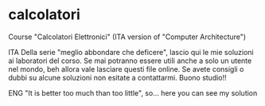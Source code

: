 # calcolatori
Course "Calcolatori Elettronici" (ITA version of "Computer Architecture")

ITA
Della serie "meglio abbondare che deficere", lascio qui le mie soluzioni ai laboratori del corso.
Se mai potranno essere utili anche a solo un utente nel mondo, beh allora vale lasciare questi file online.
Se avete consigli o dubbi su alcune soluzioni non esitate a contattarmi.
Buono studio!!

ENG
"It is better too much than too little", so... here you can see my solution 

